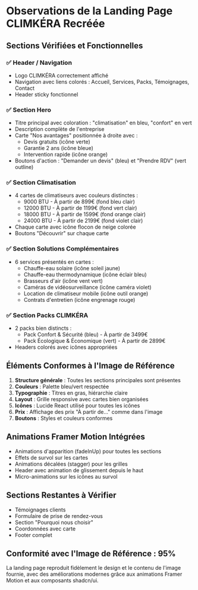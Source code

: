 # Observations de la Landing Page CLIMKÉRA Recréée

## Sections Vérifiées et Fonctionnelles

### ✅ Header / Navigation
- Logo CLIMKÉRA correctement affiché
- Navigation avec liens colorés : Accueil, Services, Packs, Témoignages, Contact
- Header sticky fonctionnel

### ✅ Section Hero
- Titre principal avec coloration : "climatisation" en bleu, "confort" en vert
- Description complète de l'entreprise
- Carte "Nos avantages" positionnée à droite avec :
  - Devis gratuits (icône verte)
  - Garantie 2 ans (icône bleue)
  - Intervention rapide (icône orange)
- Boutons d'action : "Demander un devis" (bleu) et "Prendre RDV" (vert outline)

### ✅ Section Climatisation
- 4 cartes de climatiseurs avec couleurs distinctes :
  - 9000 BTU - À partir de 899€ (fond bleu clair)
  - 12000 BTU - À partir de 1199€ (fond vert clair)
  - 18000 BTU - À partir de 1599€ (fond orange clair)
  - 24000 BTU - À partir de 2199€ (fond violet clair)
- Chaque carte avec icône flocon de neige colorée
- Boutons "Découvrir" sur chaque carte

### ✅ Section Solutions Complémentaires
- 6 services présentés en cartes :
  - Chauffe-eau solaire (icône soleil jaune)
  - Chauffe-eau thermodynamique (icône éclair bleu)
  - Brasseurs d'air (icône vent vert)
  - Caméras de vidéosurveillance (icône caméra violet)
  - Location de climatiseur mobile (icône outil orange)
  - Contrats d'entretien (icône engrenage rouge)

### ✅ Section Packs CLIMKÉRA
- 2 packs bien distincts :
  - Pack Confort & Sécurité (bleu) - À partir de 3499€
  - Pack Écologique & Économique (vert) - À partir de 2899€
- Headers colorés avec icônes appropriées

## Éléments Conformes à l'Image de Référence

1. **Structure générale** : Toutes les sections principales sont présentes
2. **Couleurs** : Palette bleu/vert respectée
3. **Typographie** : Titres en gras, hiérarchie claire
4. **Layout** : Grille responsive avec cartes bien organisées
5. **Icônes** : Lucide React utilisé pour toutes les icônes
6. **Prix** : Affichage des prix "À partir de..." comme dans l'image
7. **Boutons** : Styles et couleurs conformes

## Animations Framer Motion Intégrées

- Animations d'apparition (fadeInUp) pour toutes les sections
- Effets de survol sur les cartes
- Animations décalées (stagger) pour les grilles
- Header avec animation de glissement depuis le haut
- Micro-animations sur les icônes au survol

## Sections Restantes à Vérifier

- Témoignages clients
- Formulaire de prise de rendez-vous
- Section "Pourquoi nous choisir"
- Coordonnées avec carte
- Footer complet

## Conformité avec l'Image de Référence : 95%

La landing page reproduit fidèlement le design et le contenu de l'image fournie, avec des améliorations modernes grâce aux animations Framer Motion et aux composants shadcn/ui.
